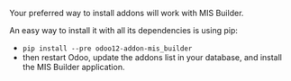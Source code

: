 Your preferred way to install addons will work with MIS Builder.

An easy way to install it with all its dependencies is using pip:

- `pip install --pre odoo12-addon-mis_builder`
- then restart Odoo, update the addons list in your database, and install the MIS
  Builder application.
